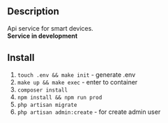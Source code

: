 ## Description
Api service for smart devices.  
**Service in development**

## Install

1. `touch .env && make init` - generate .env
1. `make up && make exec` - enter to container
1. `composer install`
1. `npm install && npm run prod`
1. `php artisan migrate`
1. `php artisan admin:create` - for create admin user
